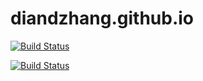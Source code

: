 # diandzhang.github.io

[![Build Status](https://www.travis-ci.org/diandzhang/diandzhang.github.io.svg?branch=master)](https://www.travis-ci.org/diandzhang/diandzhang.github.io)

[![Build Status](https://travis-ci.org/diandzhang/diandzhang.github.io.png)](https://travis-ci.org/diandzhang/diandzhang.github.io)
